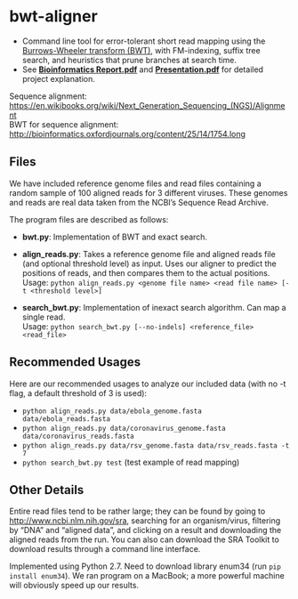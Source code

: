 # bwt-aligner
* Command line tool for error-tolerant short read mapping using the [Burrows-Wheeler transform (BWT)](https://en.wikipedia.org/wiki/Burrows%E2%80%93Wheeler_transform), with FM-indexing, suffix tree search, and heuristics that prune branches at search time.
* See **[Bioinformatics Report.pdf](https://github.com/k-time/bwt-aligner/blob/master/Bioinformatics%20Report.pdf)** and **[Presentation.pdf](https://github.com/k-time/bwt-aligner/blob/master/Presentation.pdf)** for detailed project explanation.

Sequence alignment: https://en.wikibooks.org/wiki/Next_Generation_Sequencing_(NGS)/Alignment  
BWT for sequence alignment: http://bioinformatics.oxfordjournals.org/content/25/14/1754.long


## Files
We have included reference genome files and read files containing a random sample of 100 aligned reads for 3 different viruses. These genomes and reads are real data taken from the NCBI’s Sequence Read Archive.

The program files are described as follows:

* **bwt.py**: Implementation of BWT and exact search.
	
* **align_reads.py**: Takes a reference genome file and aligned reads file (and optional threshold level) as input. Uses our aligner to predict the positions of reads, and then compares them to the actual positions.  
	Usage: `python align_reads.py <genome file name> <read file name> [-t <threshold level>]`
* **search_bwt.py**: Implementation of inexact search algorithm. Can map a single read.  
	Usage: `python search_bwt.py [--no-indels] <reference_file> <read_file>`


## Recommended Usages
Here are our recommended usages to analyze our included data (with no -t flag, a default threshold of 3 is used):

* `python align_reads.py data/ebola_genome.fasta data/ebola_reads.fasta`
* `python align_reads.py data/coronavirus_genome.fasta data/coronavirus_reads.fasta`
* `python align_reads.py data/rsv_genome.fasta data/rsv_reads.fasta -t 7`
* `python search_bwt.py test` (test example of read mapping)


## Other Details
Entire read files tend to be rather large; they can be found by going to http://www.ncbi.nlm.nih.gov/sra, searching for an organism/virus, filtering by “DNA” and “aligned data”, and clicking on a result and downloading the aligned reads from the run. You can also can download the SRA Toolkit to download results through a command line interface.

Implemented using Python 2.7. Need to download library enum34 (run `pip install enum34`). We ran program on a MacBook; a more powerful machine will obviously speed up our results.
